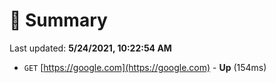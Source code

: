 # 📖 Summary
Last updated: **5/24/2021, 10:22:54 AM**

- `GET` [https://google.com](https://google.com) - **Up** (154ms)
